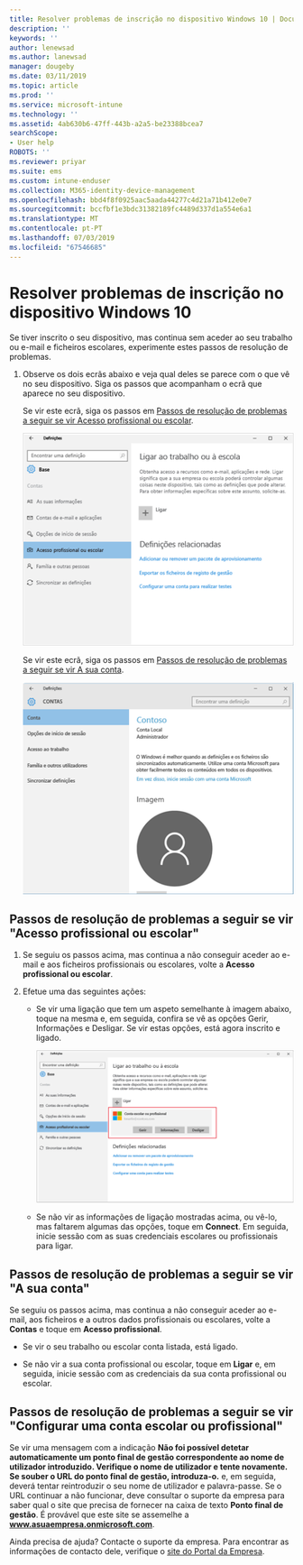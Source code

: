 ```yaml
---
title: Resolver problemas de inscrição no dispositivo Windows 10 | Documentos da Microsoft
description: ''
keywords: ''
author: lenewsad
ms.author: lanewsad
manager: dougeby
ms.date: 03/11/2019
ms.topic: article
ms.prod: ''
ms.service: microsoft-intune
ms.technology: ''
ms.assetid: 4ab630b6-47ff-443b-a2a5-be23388bcea7
searchScope:
- User help
ROBOTS: ''
ms.reviewer: priyar
ms.suite: ems
ms.custom: intune-enduser
ms.collection: M365-identity-device-management
ms.openlocfilehash: bbd4f8f0925aac5aada44277c4d21a71b412e0e7
ms.sourcegitcommit: bccfbf1e3bdc31382189fc4489d337d1a554e6a1
ms.translationtype: MT
ms.contentlocale: pt-PT
ms.lasthandoff: 07/03/2019
ms.locfileid: "67546685"
---
```

# <a name="troubleshoot-your-windows-10-device-enrollment"></a>Resolver problemas de inscrição no dispositivo Windows 10
Se tiver inscrito o seu dispositivo, mas continua sem aceder ao seu trabalho ou e-mail e ficheiros escolares, experimente estes passos de resolução de problemas.  

1. Observe os dois ecrãs abaixo e veja qual deles se parece com o que vê no seu dispositivo. Siga os passos que acompanham o ecrã que aparece no seu dispositivo.

    Se vir este ecrã, siga os passos em [Passos de resolução de problemas a seguir se vir Acesso profissional ou escolar](#troubleshooting-steps-to-follow-if-you-see-access-work-or-school).

    ![settings-accounts-access-work-or-school](./media/w10-enroll-rs1-connect-to-work-or-school.png)

    Se vir este ecrã, siga os passos em [Passos de resolução de problemas a seguir se vir A sua conta](#troubleshooting-steps-to-follow-if-you-see-your-account).

    ![settings-accounts-your-account](./media/W10-enroll-2-accounts-your-account.png)

## <a name="troubleshooting-steps-to-follow-if-you-see-access-work-or-school"></a>Passos de resolução de problemas a seguir se vir "Acesso profissional ou escolar"

1. Se seguiu os passos acima, mas continua a não conseguir aceder ao e-mail e aos ficheiros profissionais ou escolares, volte a **Acesso profissional ou escolar**.

2. Efetue uma das seguintes ações:

   - Se vir uma ligação que tem um aspeto semelhante à imagem abaixo, toque na mesma e, em seguida, confira se vê as opções Gerir, Informações e Desligar. Se vir estas opções, está agora inscrito e ligado.

     ![validate-successful-enrollment](./media/w10-enroll-rs1-validate-successful-enrollment.png)

   - Se não vir as informações de ligação mostradas acima, ou vê-lo, mas faltarem algumas das opções, toque em **Connect**. Em seguida, inicie sessão com as suas credenciais escolares ou profissionais para ligar.  

## <a name="troubleshooting-steps-to-follow-if-you-see-your-account"></a>Passos de resolução de problemas a seguir se vir "A sua conta"

Se seguiu os passos acima, mas continua a não conseguir aceder ao e-mail, aos ficheiros e a outros dados profissionais ou escolares, volte a **Contas** e toque em **Acesso profissional**.

- Se vir o seu trabalho ou escolar conta listada, está ligado.  

- Se não vir a sua conta profissional ou escolar, toque em **Ligar** e, em seguida, inicie sessão com as credenciais da sua conta profissional ou escolar.

## <a name="troubleshooting-steps-to-follow-if-you-see-set-up-a-work-or-school-account"></a>Passos de resolução de problemas a seguir se vir "Configurar uma conta escolar ou profissional"

Se vir uma mensagem com a indicação <strong>Não foi possível detetar automaticamente um ponto final de gestão correspondente ao nome de utilizador introduzido. Verifique o nome de utilizador e tente novamente. Se souber o URL do ponto final de gestão, introduza-o.</strong> e, em seguida, deverá tentar reintroduzir o seu nome de utilizador e palavra-passe. Se o URL continuar a não funcionar, deve consultar o suporte da empresa para saber qual o site que precisa de fornecer na caixa de texto <strong>Ponto final de gestão</strong>. É provável que este site se assemelhe a <strong>www.asuaempresa.onmicrosoft.com</strong>.

Ainda precisa de ajuda? Contacte o suporte da empresa. Para encontrar as informações de contacto dele, verifique o [site do Portal da Empresa](https://go.microsoft.com/fwlink/?linkid=2010980).
